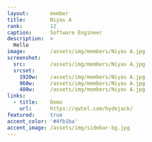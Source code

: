 ```yaml
---
layout:       member
title:        Niyas A
rank:         12
caption:      Software Engineer
description:  >
  Hello
image:        /assets/img/members/Niyas A.jpg
screenshot:
  src:        /assets/img/members/Niyas A.jpg
  srcset:
    1920w:    /assets/img/members/Niyas A.jpg
    960w:     /assets/img/members/Niyas A.jpg
    480w:     /assets/img/members/Niyas A.jpg
links:
  - title:    Demo
    url:      https://qwtel.com/hydejack/
featured:     true
accent_color: '#4fb1ba'
accent_image: /assets/img/sidebar-bg.jpg
---
```


